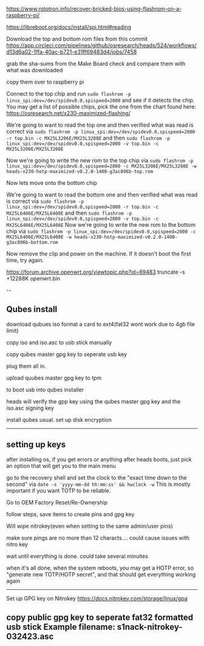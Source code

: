 https://www.rototron.info/recover-bricked-bios-using-flashrom-on-a-raspberry-pi/

https://libreboot.org/docs/install/spi.html#reading

Download the top and bottom rom files from this commit https://app.circleci.com/pipelines/github/osresearch/heads/524/workflows/d13d6a02-1ffa-40ac-b721-e31ff69483d4/jobs/7458

grab the sha-sums from the Make Board check and compare them with what was downloaded

copy them over to  raspberry pi

Connect to the top chip and run `sudo flashrom -p linux_spi:dev=/dev/spidev0.0,spispeed=2000` and see if it detects the chip. You may get a list of possible chips, pick the one from the chart found here: https://osresearch.net/x230-maximized-flashing/

We're going to want to read the top one and then verified what was read is correct via
`sudo flashrom -p linux_spi:dev=/dev/spidev0.0,spispeed=2000 -r top.bin -c MX25L3206E/MX25L3208E`
and then
`sudo flashrom -p linux_spi:dev=/dev/spidev0.0,spispeed=2000 -v top.bin -c MX25L3206E/MX25L3208E`

Now we're going to write the new rom to the top chip via `sudo flashrom -p linux_spi:dev=/dev/spidev0.0,spispeed=2000 -c MX25L3206E/MX25L3208E -w heads-x230-hotp-maximized-v0.2.0-1400-g3ac896b-top.rom`

Now lets move onto the bottom chip

We're going to want to read the bottom one and then verified what was read is correct via
`sudo flashrom -p linux_spi:dev=/dev/spidev0.0,spispeed=2000 -r top.bin -c MX25L6406E/MX25L6408E`
and then
`sudo flashrom -p linux_spi:dev=/dev/spidev0.0,spispeed=2000 -v top.bin -c MX25L6406E/MX25L6408E`
Now we're going to write the new rom to the bottom chip via
`sudo flashrom -p linux_spi:dev=/dev/spidev0.0,spispeed=2000 -c MX25L6406E/MX25L6408E -w heads-x230-hotp-maximized-v0.2.0-1400-g3ac896b-bottom.rom`

Now remove the clip and power on the machine. If it doesn't boot the first time, try again.



https://forum.archive.openwrt.org/viewtopic.php?id=69483
truncate -s +12288K openwrt.bin


--

## Qubes install

download qubues iso
format a card to ext4(fat32 wont work due to 4gb file limit)

copy iso and iso.asc to usb stick manually

copy qubes master gpg key to seperate usb key

plug them all in.

upload quubes master gpg key to tpm

to boot usb into qubes installer

heads will verify the gpp key using the qubes master gpg key and 
the iso.asc signing key

install qubes usual. set up disk encryption


---

## setting up keys

after installing os, if you get errors or anything after heads boots, just pick an option that will get  you to the main menu

go to the recovery shell and set the clock to the "exact time down to the second" via `date -s 'yyyy-mm-dd hh:mm:ss' && hwclock -w`
This is mostly important if you want TOTP to be reliable.

Go to OEM Factory Reset/Re-Ownership

follow steps, save items to create pins and gpg key

Will wipe nitrokey(even when setting to the same admin/user pins)

make sure pings are no more than 12 characts.... could cause 
issues with nitro key

wait until everything is done. could take several minuites

when it's all done, when the system reboots, you may get a HOTP error, so "generate new TOTP/HOTP secret", and that should get everything
working again

---

Set up GPG key on Nitrokey https://docs.nitrokey.com/storage/linux/gpa


 copy public gpg key to seperate fat32 formatted usb stick 
Example filename: s1nack-nitrokey-032423.asc
--


